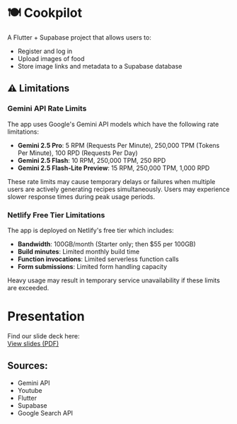 # 🍽 Cookpilot

A Flutter + Supabase project that allows users to:

- Register and log in
- Upload images of food
- Store image links and metadata to a Supabase database

## ⚠️ Limitations

### Gemini API Rate Limits
The app uses Google's Gemini API models which have the following rate limitations:

- **Gemini 2.5 Pro**: 5 RPM (Requests Per Minute), 250,000 TPM (Tokens Per Minute), 100 RPD (Requests Per Day)
- **Gemini 2.5 Flash**: 10 RPM, 250,000 TPM, 250 RPD  
- **Gemini 2.5 Flash-Lite Preview**: 15 RPM, 250,000 TPM, 1,000 RPD

These rate limits may cause temporary delays or failures when multiple users are actively generating recipes simultaneously. Users may experience slower response times during peak usage periods.

### Netlify Free Tier Limitations
The app is deployed on Netlify's free tier which includes:

- **Bandwidth**: 100GB/month (Starter only; then $55 per 100GB)
- **Build minutes**: Limited monthly build time
- **Function invocations**: Limited serverless function calls
- **Form submissions**: Limited form handling capacity

Heavy usage may result in temporary service unavailability if these limits are exceeded.

# Presentation

Find our slide deck here:  
[View slides (PDF)](presentation_stuff/presentation.pdf)

## Sources:
- Gemini API
- Youtube
- Flutter
- Supabase
- Google Search API

